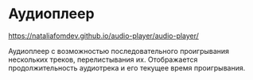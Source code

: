 # Аудиоплеер
https://nataliafomdev.github.io/audio-player/audio-player/

Аудиоплеер с возможностью последовательного проигрывания нескольких треков, перелистывания их. Отображается продолжительность аудиотрека и его текущее время проигрывания.
